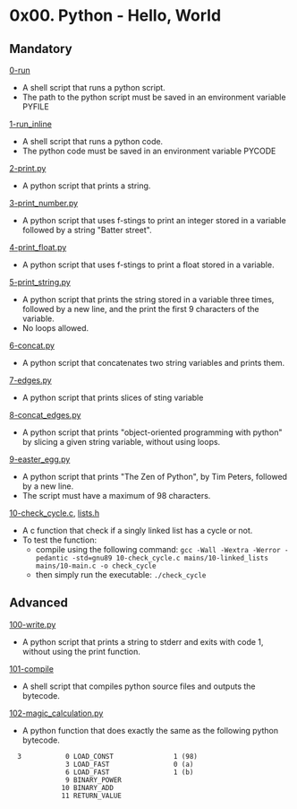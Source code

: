 # 0x00. Python - Hello, World

## Mandatory

[0-run](./0-run)

- A shell script that runs a python script.
- The path to the python script must be saved in an environment variable PYFILE

[1-run_inline](./1-run_inline)

- A shell script that runs a python code.
- The python code  must be saved in an environment variable PYCODE

[2-print.py](./2-print.py)

- A python script that prints a string.

[3-print_number.py](./3-print_number.py)

- A python script that uses f-stings to print an integer stored in a variable
  followed by a string "Batter street".

[4-print_float.py](./4-print_float.py)

- A python script that uses f-stings to print a float stored in a variable.

[5-print_string.py](./5-print_string.py)

- A python script that prints the string stored in a variable three times,
  followed by a new line, and the print the first 9 characters of the variable.
- No loops allowed.

[6-concat.py](./6-concat.py)

- A python script that concatenates two string variables and prints them.

[7-edges.py](./7-edges.py)

- A python script that prints slices of sting variable

[8-concat_edges.py](./8-concat_edges.py)

- A python script that prints "object-oriented programming with python" by
  slicing a given string variable, without using loops.

[9-easter_egg.py](./9-easter_egg.py)

- A python script that prints "The Zen of Python", by Tim Peters, followed by a
  new line.
- The script must have a maximum of 98 characters.

[10-check_cycle.c](./10-check_cycle.c), [lists.h](./lists.h)

- A c function that check if a singly linked list has a cycle or not.
- To test the function:
  - compile using the following command:
    `gcc -Wall -Wextra -Werror -pedantic -std=gnu89 10-check_cycle.c mains/10-linked_lists mains/10-main.c -o check_cycle`
  - then simply run the executable: `./check_cycle`

## Advanced

[100-write.py](./100-write.py)

- A python script that prints a string to stderr and exits with code 1, without
  using the print function.

[101-compile](./101-compile)

- A shell script that compiles python source files and outputs the bytecode.

[102-magic_calculation.py](./102-magic_calculation.py)

- A python function that does exactly the same as the following python bytecode.

```bytecode
  3           0 LOAD_CONST               1 (98)
              3 LOAD_FAST                0 (a)
              6 LOAD_FAST                1 (b)
              9 BINARY_POWER
             10 BINARY_ADD
             11 RETURN_VALUE
```
